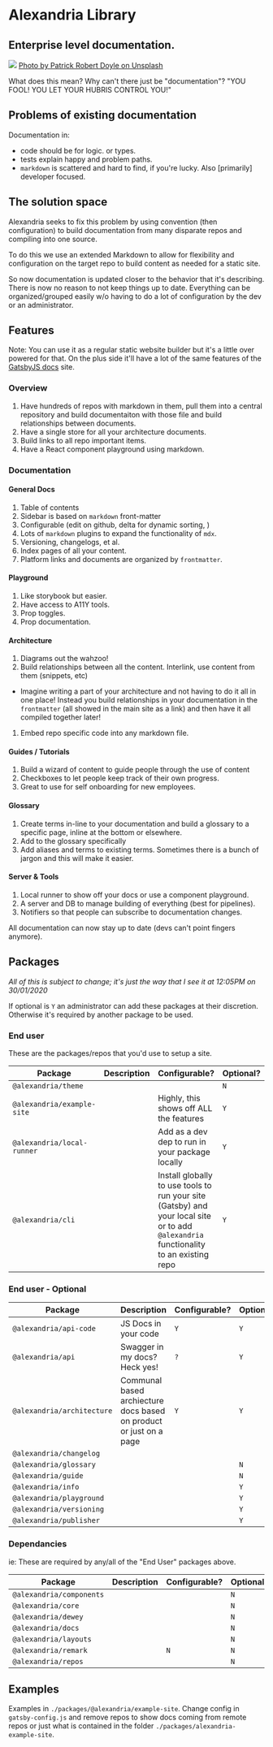 # Alexandria Library

## Enterprise level documentation. 

![](./packages/_images/patrick-robert-doyle-OvXht_wi5Ew-unsplash.jpg)
[Photo by Patrick Robert Doyle on Unsplash](https://unsplash.com/photos/OvXht_wi5Ew)

What does this mean? Why can't there just be "documentation"? "YOU FOOL! YOU LET YOUR HUBRIS CONTROL YOU!"

## Problems of existing documentation

Documentation in:
* code should be for logic. or types.
* tests explain happy and problem paths.
* `markdown` is scattered and hard to find, if you're lucky. Also [primarily] developer focused.

## The solution space
Alexandria seeks to fix this problem by using convention (then configuration) to build documentation from many disparate repos and compiling into one source.

To do this we use an extended Markdown to allow for flexibility and configuration on the target repo to build content as needed for a static site.

So now documentation is updated closer to the behavior that it's describing. There is now no reason to not keep things up to date. Everything can be organized/grouped easily w/o having to do a lot of configuration by the dev or an administrator.

## Features
Note: You can use it as a regular static website builder but it's a little over powered for that. On the plus side it'll have a lot of the same features of the [GatsbyJS docs](https://www.gatsbyjs.org/docs) site.

### Overview
1. Have hundreds of repos with markdown in them, pull them into a central repository and build documentaiton with those file and build relationships between documents.
1. Have a single store for all your architecture documents.
1. Build links to all repo important items.
1. Have a React component playground using markdown.

### Documentation
#### General Docs
1. Table of contents
1. Sidebar is based on `markdown` front-matter
1. Configurable (edit on github, delta for dynamic sorting, )
1. Lots of `markdown` plugins to expand the functionality of `mdx`.
1. Versioning, changelogs, et al.
1. Index pages of all your content.
1. Platform links and documents are organized by `frontmatter`.

#### Playground
1. Like storybook but easier.
1. Have access to A11Y tools.
1. Prop toggles.
1. Prop documentation.

#### Architecture
1. Diagrams out the wahzoo!
1. Build relationships between all the content. Interlink, use content from them (snippets, etc)
  - Imagine writing a part of your architecture and not having to do it all in one place! Instead you build relationships in your documentation in the `frontmatter` (all showed in the main site as a link) and then have it all compiled together later!
1. Embed repo specific code into any markdown file.

#### Guides / Tutorials
1. Build a wizard of content to guide people through the use of content
1. Checkboxes to let people keep track of their own progress.
1. Great to use for self onboarding for new employees.

#### Glossary
1. Create terms in-line to your documentation and build a glossary to a specific page, inline at the bottom or elsewhere.
1. Add to the glossary specifically
1. Add aliases and terms to existing terms. Sometimes there is a bunch of jargon and this will make it easier.

#### Server & Tools
1. Local runner to show off your docs or use a component playground.
1. A server and DB to manage building of everything (best for pipelines).
1. Notifiers so that people can subscribe to documentation changes.

All documentation can now stay up to date (devs can't point fingers anymore).

## Packages
_All of this is subject to change; it's just the way that I see it at 12:05PM on 30/01/2020_

If optional is `Y` an administrator can add these packages at their discretion. Otherwise it's required by another package to be used.

### End user
These are the packages/repos that you'd use to setup a site. 

|  Package | Description | Configurable? | Optional? |
|---|---|---|---|
| `@alexandria/theme` | |   | `N` | 
| `@alexandria/example-site` | | Highly, this shows off ALL the features | `Y` | 
| `@alexandria/local-runner` | | Add as a dev dep to run in your package locally | `Y` | 
| `@alexandria/cli` | | Install globally to use tools to run your site (Gatsby) and your local site or to add `@alexandria` functionality to an existing repo  | `Y` | 

### End user - Optional
|  Package | Description | Configurable? | Optional? |
|---|---|---|---|
| `@alexandria/api-code` | JS Docs in your code | `Y`  | `Y` | 
| `@alexandria/api` | Swagger in my docs? Heck yes! | `?` | `Y` | 
| `@alexandria/architecture` | Communal based archiecture docs based on product or just on a page |  `Y` | `Y` | 
| `@alexandria/changelog` | |   |  | 
| `@alexandria/glossary` | |   | `N` | 
| `@alexandria/guide` | |   | `N` | 
| `@alexandria/info` | |   | `Y` | 
| `@alexandria/playground` | |   | `Y` | 
| `@alexandria/versioning` | |   | `Y` | 
| `@alexandria/publisher` | |   | `Y` | 

### Dependancies
ie: These are required by any/all of the "End User" packages above.

|  Package | Description | Configurable? | Optional? |
|---|---|---|---|
| `@alexandria/components` | |   | `N` | 
| `@alexandria/core` | |   | `N` | 
| `@alexandria/dewey` | |   | `N` | 
| `@alexandria/docs` | |   | `N` | 
| `@alexandria/layouts` | |   | `N` | 
| `@alexandria/remark` | |  `N` | `N` | 
| `@alexandria/repos` | |   | `N` | 

## Examples
Examples in `./packages/@alexandria/example-site`. Change config in `gatsby-config.js` and remove repos to show docs coming from remote repos or just what is contained in the folder `./packages/alexandria-example-site`.
